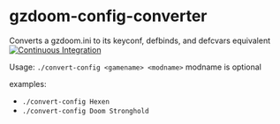 # gzdoom-config-converter
Converts a gzdoom.ini to its keyconf, defbinds, and defcvars equivalent
[![Continuous Integration](https://github.com/madame-rachelle/gzdoom-config-converter/actions/workflows/ccpp.yml/badge.svg)](https://github.com/madame-rachelle/gzdoom-config-converter/actions/workflows/ccpp.yml)

Usage: `./convert-config <gamename> <modname>`
modname is optional

examples:
- `./convert-config Hexen`
- `./convert-config Doom Stronghold`
